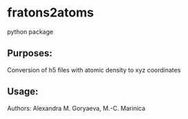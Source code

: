 # fratons2atoms

python package

Purposes:
-----------------
Conversion of h5 files with atomic density to xyz coordinates

Usage:
-----------------

Authors: Alexandra M. Goryaeva, M.-C. Marinica
